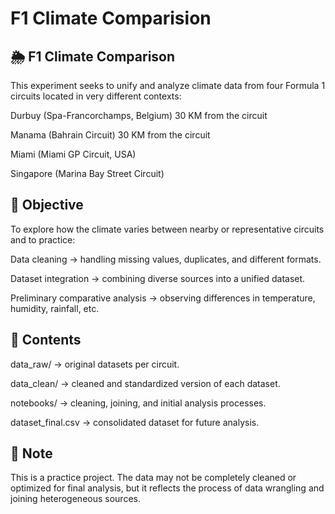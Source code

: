 # F1 Climate Comparision 
## 🌦️ F1 Climate Comparison

This experiment seeks to unify and analyze climate data from four Formula 1 circuits located in very different contexts:

Durbuy (Spa-Francorchamps, Belgium) 30 KM from the circuit

Manama (Bahrain Circuit) 30 KM from the circuit

Miami (Miami GP Circuit, USA)

Singapore (Marina Bay Street Circuit)

## 🎯 Objective

To explore how the climate varies between nearby or representative circuits and to practice:

Data cleaning → handling missing values, duplicates, and different formats.

Dataset integration → combining diverse sources into a unified dataset.

Preliminary comparative analysis → observing differences in temperature, humidity, rainfall, etc.

## 📂 Contents

data_raw/ → original datasets per circuit.

data_clean/ → cleaned and standardized version of each dataset.

notebooks/ → cleaning, joining, and initial analysis processes.

dataset_final.csv → consolidated dataset for future analysis.

## 🚦 Note

This is a practice project. The data may not be completely cleaned or optimized for final analysis, but it reflects the process of data wrangling and joining heterogeneous sources.
